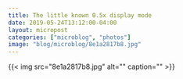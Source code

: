 ```yaml
---
title: The little known 0.5x display mode
date: 2019-05-24T13:12:00-04:00
layout: micropost
categories: ["microblog", "photos"]
image: "blog/microblog/8e1a2817b8.jpg"
---
```


{{< img src="8e1a2817b8.jpg" alt="" caption="" >}}




